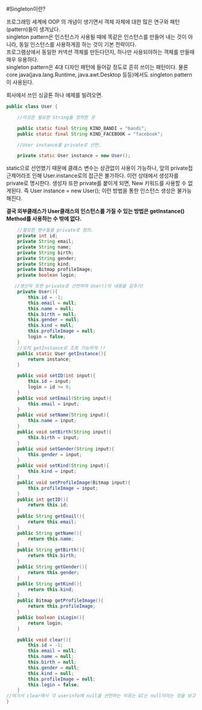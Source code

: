 

#Singleton이란?

프로그래밍 세계에 OOP 의 개념이 생기면서 객체 자체에 대한 많은 연구와 패턴(pattern)들이 생겨났다.  
singleton pattern은 인스턴스가 사용될 때에 똑같은 인스턴스를 만들어 내는 것이 아니라, 동일 인스턴스를 사용하게끔 하는 것이 기본 전략이다.  
프로그램상에서 동일한 커넥션 객체를 만든다던지, 하나만 사용되야하는 객체를 만들때 매우 유용하다.  
singleton pattern은 4대 디자인 패턴에 들어갈 정도로 흔히 쓰이는 패턴이다. 물론 core java(java.lang.Runtime, java.awt.Desktop 등등)에서도 singleton pattern이 사용된다.  

 회사에서 쓰인 싱글톤 하나 예제를 빌려오면.

```java
public class User {  

    //이곳은 필요한 String들 정의한 곳

    public static final String KIND_BANDI = "bandi";
    public static final String KIND_FACEBOOK = "facebook";

    //User instance를 private로 선언.

    private static User instance = new User();
```

  static으로 선언했기 때문에 클래스 변수는 상관없이 사용이 가능하나, 앞의 private접근제어라조 인해  User.instance로의 접근은 불가하다. 이런 상태에서 생성자를 private로 명시한다. 생성자 또한 private를 붙이게 되면, New 키워드를 사용할 수 없게된다. 즉 User instance = new User(); 이런 방법을 통한 인스턴스 생성은 불가능해진다.

**결국 외부클래스가 User클래스의 인스턴스를 가질 수 있는 방법은 getInstance() Method를 사용하는 수 밖에 없다.**


```java
    //필요한 변수들을 private로 정의.
    private int id;
    private String email;
    private String name;
    private String birth;
    private String gender;
    private String kind;
    private Bitmap profileImage;
    private boolean login;

   //생산자 또한 private로 선언하여 User()의 내용을 감추기!
    private User(){
        this.id = -1;
        this.email = null;
        this.name = null;
        this.birth = null;
        this.gender = null;
        this.kind = null;
        this.profileImage = null;
        login = false;
    }
    //오직 getInstance로 조회 가능하게 !!
    public static User getInstance(){
        return instance;
    }

    public void setID(int input){
        this.id = input;
        login = id >= 0;
    }
    public void setEmail(String input){
        this.email = input;
    }
    public void setName(String input){
        this.name = input;
    }
    public void setBirth(String input){
        this.birth = input;
    }
    public void setGender(String input){
        this.gender = input;
    }
    public void setKind(String input){
        this.kind = input;
    }
    public void setProfileImage(Bitmap input){
        this.profileImage = input;
    }
    public int getID(){
        return this.id;
    }
    public String getEmail(){
        return this.email;
    }
    public String getName(){
        return this.name;
    }
    public String getBirth(){
        return this.birth;
    }
    public String getGender(){
        return this.gender;
    }
    public String getKind(){
        return this.kind;
    }
    public Bitmap getProfileImage(){
        return this.profileImage;
    }
    public boolean isLogin(){
        return login;
    }

    public void clear(){
        this.id = -1;
        this.email = null;
        this.name = null;
        this.birth = null;
        this.gender = null;
        this.kind = null;
        this.profileImage = null;
        this.login = false;
    }
//여기서 clear에서 각 userinfo에 null을 선언하는 이유는 GC는 null이라는 것을 보고 처리하기 때문
}
```
